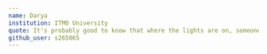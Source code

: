 ```yaml
---
name: Darya
institution: ITMO University
quote: It's probably good to know that where the lights are on, someone can sit and think about you.
github_user: s265065
---
```


